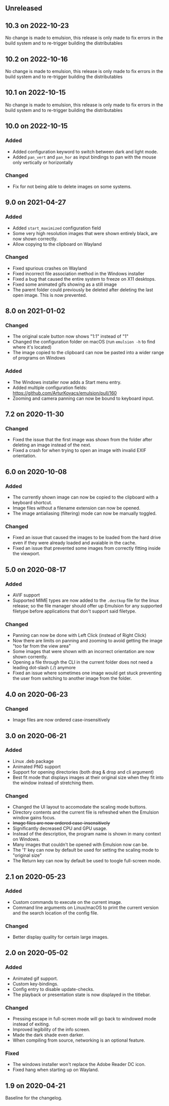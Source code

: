 ## Unreleased

## 10.3 on 2022-10-23

No change is made to emulsion, this release is only made to fix errors
in the build system and to re-trigger building the distributables

## 10.2 on 2022-10-16

No change is made to emulsion, this release is only made to fix errors
in the build system and to re-trigger building the distributables

## 10.1 on 2022-10-15

No change is made to emulsion, this release is only made to fix errors
in the build system and to re-trigger building the distributables

## 10.0 on 2022-10-15

### Added
- Added configuration keyword to switch between dark and light mode.
- Added `pan_vert` and `pan_hor` as input bindings to pan with the mouse only vertically or horizontally

### Changed
- Fix for not being able to delete images on some systems.

## 9.0 on 2021-04-27

### Added
- Added `start_maximized` configuration field
- Some very high resolution images that were shown entirely black, are now shown correctly.
- Allow copying to the clipboard on Wayland

### Changed
- Fixed spurious crashes on Wayland
- Fixed incorrect file association method in the Windows installer
- Fixed a bug that caused the entire system to freeze on X11 desktops.
- Fixed some animated gifs showing as a still image
- The parent folder could previously be deleted after deleting the last open image. This is now prevented.

## 8.0 on 2021-01-02

### Changed
- The original scale button now shows "1:1" instead of "1"
- Changed the configuration folder on macOS (run `emulsion -h` to find where it's located)
- The image copied to the clipboard can now be pasted into a wider range of programs on Windows

### Added
- The Windows installer now adds a Start menu entry.
- Added multiple configuration fields: https://github.com/ArturKovacs/emulsion/pull/160
- Zooming and camera panning can now be bound to keyboard input.

## 7.2 on 2020-11-30

### Changed
- Fixed the issue that the first image was shown from the folder after deleting an image instead of the next.
- Fixed a crash for when trying to open an image with invalid EXIF orientation.

## 6.0 on 2020-10-08

### Added
- The currently shown image can now be copied to the clipboard with a keyboard shortcut.
- Image files without a filename extension can now be opened.
- The image antialiasing (filtering) mode can now be manually toggled.

### Changed
- Fixed an issue that caused the images to be loaded from the hard drive even if they were already loaded and avaiable in the cache.
- Fixed an issue that prevented some images from correctly fitting inside the viewport.

## 5.0 on 2020-08-17

### Added

- AVIF support
- Supported MIME types are now added to the `.destkop` file for the linux release; so the file manager should offer up Emulsion for any supported filetype before applications that don't support said filetype.

### Changed

- Panning can now be done with Left Click (instead of Right Click)
- Now there are limits on panning and zooming to avoid getting the image "too far from the view area"
- Some images that were shown with an incorrect orientation are now shown corrently.
- Opening a file through the CLI in the current folder does not need a leading dot-slash (./) anymore
- Fixed an issue where sometimes one image would get stuck preventing the user from switching to another image from the folder.

## 4.0 on 2020-06-23

### Changed
- Image files are now ordered case-insensitively

## 3.0 on 2020-06-21

### Added
- Linux .deb package
- Animated PNG support
- Support for opening directories (both drag & drop and cli argument)
- Best fit mode that displays images at their original size when they fit into the window instead of stretching them.

### Changed
- Changed the UI layout to accomodate the scaling mode buttons.
- Directory contents and the current file is refreshed when the Emulsion window gains focus.
- ~~Image files are now ordered case-insensitively~~
- Significantly decreased CPU and GPU usage.
- Instead of the description, the program name is shown in many context on Windows.
- Many images that couldn't be opened with Emulsion now can be.
- The '1' key can now by default be used for setting the scaling mode to "original size"
- The Return key can now by default be used to toogle full-screen mode.

## 2.1 on 2020-05-23

### Added
- Custom commands to execute on the current image.
- Command line arguments on Linux/macOS to print the current version and the search location of the config file.

### Changed
- Better display quality for certain large images.

## 2.0 on 2020-05-02

### Added
- Animated gif support.
- Custom key-bindings.
- Config entry to disable update-checks.
- The playback or presentation state is now displayed in the titlebar.

### Changed
- Pressing escape in full-screen mode will go back to windowed mode instead of exiting.
- Improved legibility of the info screen.
- Made the dark shade even darker.
- When compiling from source, networking is an optional feature.

### Fixed
- The windows installer won't replace the Adobe Reader DC icon.
- Fixed hang when starting up on Wayland.

## 1.9 on 2020-04-21

Baseline for the changelog.
